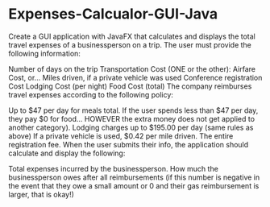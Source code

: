 # Expenses-Calcualor-GUI-Java
Create a GUI application with JavaFX that calculates and displays the total travel expenses of a businessperson on a trip. The user must provide the following information:

Number of days on the trip
Transportation Cost (ONE or the other):
Airfare Cost, or...
Miles driven, if a private vehicle was used
Conference registration Cost
Lodging Cost (per night)
Food Cost (total)
The company reimburses travel expenses according to the following policy:

Up to $47 per day for meals total. If the user spends less than $47 per day, they pay $0 for food... HOWEVER the extra money does not get applied to another category).
Lodging charges up to $195.00 per day (same rules as above)
If a private vehicle is used, $0.42 per mile driven.
The entire registration fee.
When the user submits their info, the application should calculate and display the following:

Total expenses incurred by the businessperson.
How much the businessperson owes after all reimbursements (if this number is negative in the event that they owe a small amount or 0 and their gas reimbursement is larger, that is okay!)
